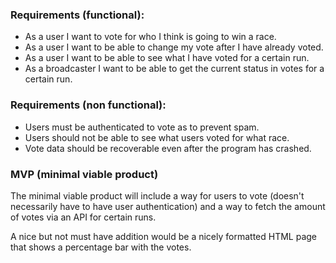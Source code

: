 ### Requirements (functional):

- As a user I want to vote for who I think is going to win a race.
- As a user I want to be able to change my vote after I have already voted.
- As a user I want to be able to see what I have voted for a certain run.
- As a broadcaster I want to be able to get the current status in votes for a certain run.

### Requirements (non functional):

- Users must be authenticated to vote as to prevent spam.
- Users should not be able to see what users voted for what race.
- Vote data should be recoverable even after the program has crashed.

### MVP (minimal viable product)

The minimal viable product will include a way for users to vote (doesn't necessarily have to have user authentication) and a way to fetch the amount of votes via an API for certain runs.

A nice but not must have addition would be a nicely formatted HTML page that shows a percentage bar with the votes.

